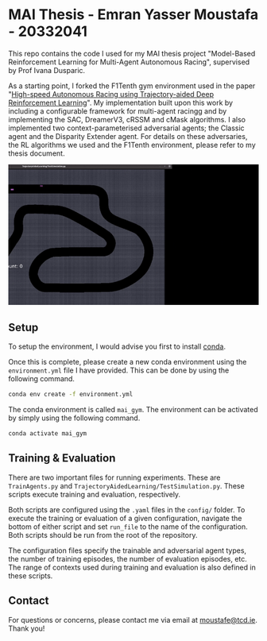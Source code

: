 # MAI Thesis - Emran Yasser Moustafa - 20332041

This repo contains the code I used for my MAI thesis project "Model-Based Reinforcement Learning for Multi-Agent Autonomous Racing", supervised by Prof Ivana Dusparic.

As a starting point, I forked the F1Tenth gym environment used in the paper "[High-speed Autonomous Racing using Trajectory-aided Deep Reinforcement Learning](https://ieeexplore.ieee.org/document/10182327)". My implementation built upon this work by including a configurable framework for multi-agent racingg and by implementing the SAC, DreamerV3, cRSSM and cMask algorithms. I also implemented two context-parameterised adversarial agents; the Classic agent and the Disparity Extender agent. For details on these adversaries, the RL algorithms we used and the F1Tenth environment, please refer to my thesis document.  

![](Data/overtake.gif)

## Setup
To setup the environment, I would advise you first to install [conda](https://docs.conda.io/projects/conda/en/latest/user-guide/getting-started.html).

Once this is complete, please create a new conda environment using the ```environment.yml``` file I have provided. This can be done by using the following command.

```bash
conda env create -f environment.yml
```

The conda environment is called ```mai_gym```. The environment can be activated by simply using the following command.

```bash
conda activate mai_gym
```

## Training & Evaluation
There are two important files for running experiments. These are ```TrainAgents.py``` and ```TrajectoryAidedLearning/TestSimulation.py```. These scripts execute training and evaluation, respectively. 

Both scripts are configured using the ```.yaml``` files in the ```config/``` folder. To execute the training or evaluation of a given configuration, navigate the bottom of either script and set ```run_file``` to the name of the configuration. Both scripts should be run from the root of the repository. 

The configuration files specify the trainable and adversarial agent types, the number of training episodes, the number of evaluation episodes, etc. The range of contexts used during training and evaluation is also defined in these scripts.

## Contact
For questions or concerns, please contact me via email at moustafe@tcd.ie. Thank you!


